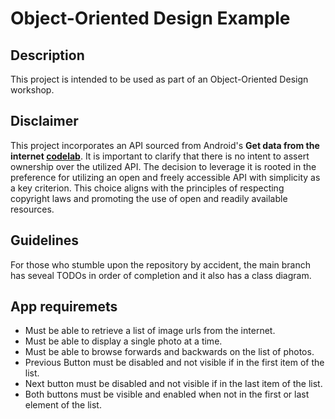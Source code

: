 # Object-Oriented Design Example
## Description
This project is intended to be used as part of an Object-Oriented Design workshop.

## Disclaimer
This project incorporates an API sourced from Android's **Get data from the internet [codelab](https://developer.android.com/codelabs/basic-android-kotlin-compose-getting-data-internet#0)**. It is important to clarify that there is no intent to assert ownership over the utilized API. The decision to leverage it is rooted in the preference for utilizing an open and freely accessible API with simplicity as a key criterion. This choice aligns with the principles of respecting copyright laws and promoting the use of open and readily available resources.

## Guidelines
For those who stumble upon the repository by accident, the main branch has seveal TODOs in order of completion and it also has a class diagram.

## App requiremets
* Must be able to retrieve a list of image urls from the internet.
* Must be able to display a single photo at a time.
* Must be able to browse forwards and backwards on the list of photos.
* Previous Button must be disabled and not visible if in the first item of the list.
* Next button must be disabled and not visible if in the last item of the list.
* Both buttons must be visible and enabled when not in the first or last element of the list.
